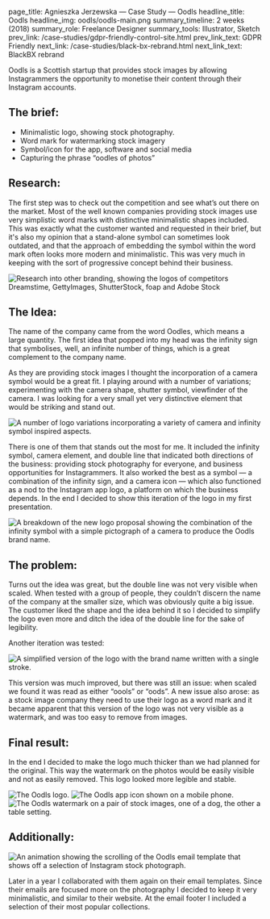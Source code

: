 page_title: Agnieszka Jerzewska — Case Study — Oodls
headline_title: Oodls
headline_img: oodls/oodls-main.png
summary_timeline: 2 weeks (2018)
summary_role: Freelance Designer
summary_tools: Illustrator, Sketch
prev_link: /case-studies/gdpr-friendly-control-site.html
prev_link_text: GDPR Friendly
next_link: /case-studies/black-bx-rebrand.html
next_link_text: BlackBX rebrand

Oodls is a Scottish startup that provides stock images by allowing Instagrammers the opportunity to
monetise their content through their Instagram accounts.

## The brief:

* Minimalistic logo, showing stock photography. 
* Word mark for watermarking stock imagery
* Symbol/icon for the app, software and social media 
* Capturing the phrase “oodles of photos”

## Research:

The first step was to check out the competition and see what’s out there on the market. Most of the well known companies 
providing stock images use very simplistic word marks with distinctive minimalistic shapes included. 
This was exactly what the customer wanted and requested in their brief, but it's also my opinion that a stand-alone symbol
can sometimes look outdated, and that the approach of embedding the symbol within the word mark often looks more modern and minimalistic.
This was very much in keeping with the sort of progressive concept behind their business.

<div class="graphic standard" title="Logo research">
    <img src="/resources/img/case-studies/pages/oodls/oodls-inspi.png" 
    alt="Research into other branding, showing the logos of competitors Dreamstime, GettyImages, ShutterStock, foap and Adobe Stock"/>
</div>

## The Idea:

The name of the company came from the word Oodles, which means a large quantity. The first idea that popped into my head was 
the infinity sign that symbolises, well, an infinite number of things, which is a great complement to the company name.
 
As they are providing stock images I thought the incorporation of a camera symbol would be a great fit.
I playing around with a number of variations; experimenting with the camera shape, shutter symbol, viewfinder of the camera. I was 
looking for a very small yet very distinctive element that would be striking and stand out.

<div class="graphic standard">
    <img src="/resources/img/case-studies/pages/oodls/oodls-logo1.png" 
    alt="A number of logo variations incorporating a variety of camera and infinity symbol inspired aspects." />
</div>

There is one of them that stands out the most for me. It included the infinity symbol, camera element, 
and double line that indicated both directions of the business: providing stock photography for everyone, and business 
opportunities for Instagrammers. It also worked the best as a symbol &mdash; a combination of the infinity sign, 
and a camera icon &mdash; which also functioned as a nod to the Instagram app logo, a platform on which the business depends.
In the end I decided to show this iteration of the logo in my first presentation.

<div class="graphic ultrawide">
    <img src="/resources/img/case-studies/pages/oodls/oodls-logo2.png" 
    alt="A breakdown of the new logo proposal showing the combination of the infinity symbol with a simple pictograph of a camera to 
    produce the Oodls brand name." />
</div>

## The problem:

Turns out the idea was great, but the double line was not very visible when scaled.
When tested with a group of people, they couldn’t discern the name of the company at the
smaller size, which was obviously quite a big issue. The customer liked the
shape and the idea behind it so I decided to simplify the logo even more and
ditch the idea of the double line for the sake of legibility.

Another iteration was tested:

<div class="graphic-auto">
    <img src="/resources/img/case-studies/pages/oodls/oodls-logo3.png" 
    alt="A simplified version of the logo with the brand name written with a single stroke."/>
</div>

This version was much improved, but there was still an issue: when scaled we found it was read as either “oools” or “oods”. 
A new issue also arose: as a stock image company they need to use their logo as a word mark and it became apparent 
that this version of the logo was not very visible as a watermark, and was too easy to remove from images.

## Final result:

In the end I decided to make the logo much thicker than we had planned for the
original. This way the watermark on the photos would be easily visible and not as
easily removed. This logo looked more legible and stable.

<div class="graphic ultrawide split oodls-montage">
    <img src="/resources/img/case-studies/pages/oodls/oodls-final4.png" 
    alt="The Oodls logo." style="grid-area: A;"/>
    <img src="/resources/img/case-studies/pages/oodls/oodls-final2.png" 
    alt="The Oodls app icon shown on a mobile phone." style="grid-area: B;"/>
    <img src="/resources/img/case-studies/pages/oodls/oodls-final3.png" 
    alt="The Oodls watermark on a pair of stock images, one of a dog, the other a table setting." style="grid-area: C;"/>
</div>


## Additionally:

<div class="graphic additional">
     <img src="/resources/img/case-studies/pages/oodls/oodls-email-scroll.gif" 
    alt="An animation showing the scrolling of the Oodls email template that shows off a selection of Instagram stock photograph." />
</div>

Later in a year I collaborated with them again on their email templates.
Since their emails are focused more on the photography I decided to keep it very minimalistic, and similar to their website. 
At the email footer I included a selection of their most popular collections.